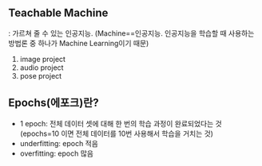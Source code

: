 ## **Teachable Machine**
: 가르쳐 줄 수 있는 인공지능. (Machine==인공지능. 인공지능을 학습할 때 사용하는 방법론 중 하나가 Machine Learning이기 때문)
1. image project
2. audio project
3. pose project

## **Epochs(에포크)란?**
- 1 epoch: 전체 데이터 셋에 대해 한 번의 학습 과정이 완료되었다는 것(epochs=10 이면 전체 데이터를 10번 사용해서 학습을 거치는 것)
- underfitting: epoch 적음
- overfitting: epoch 많음
